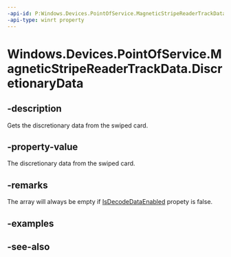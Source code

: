 ----api-id: P:Windows.Devices.PointOfService.MagneticStripeReaderTrackData.DiscretionaryData
-api-type: winrt property
---<!-- Property syntaxpublic Windows.Storage.Streams.IBuffer DiscretionaryData { get; }--># Windows.Devices.PointOfService.MagneticStripeReaderTrackData.DiscretionaryData## -descriptionGets the discretionary data from the swiped card.## -property-valueThe discretionary data from the swiped card.## -remarksThe array will always be empty if [IsDecodeDataEnabled](claimedmagneticstripereader_isdecodedataenabled.md) propety is false.## -examples## -see-also